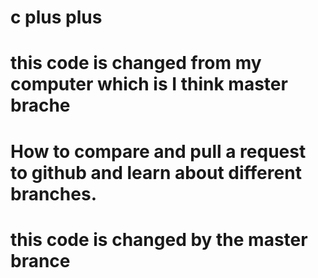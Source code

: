 # c plus plus


# this code is changed from my computer which is I think master brache

# How to compare and pull a request to github and learn about different branches. 
# this code is changed by the master brance

